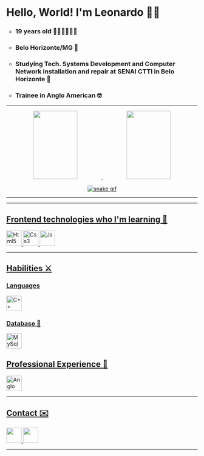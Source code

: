 <div>
  <h1> Hello, World! I'm Leonardo 🖖🏻</h1>
  <ul type="circle">
    <li> <h3> 19 years old 👨🏾‍💻👨🏾‍💼</h3> </li>
    <li> <h3> Belo Horizonte/MG 🏡 </h3></li>
    <li> <h3> Studying Tech. Systems Development and Computer Network installation and repair at SENAI CTTI in Belo Horizonte 🤖 </h3> </li>
    <li> <h3> Trainee in Anglo American 🤓</h3></li>
  </ul>
</div>

<hr/>

<div align="center"> 
  <a href="https://github.com/LJ-Leonardo"> 
  <img height="180em" width="48%" src="https://github-readme-stats.vercel.app/api?username=LJ-Leonardo&show_icons=true&bg_color=0,0B1726,0E3A73&hide_border=true&title_color=fff&text_color=fff"&include_all_commits=true&count_private=true" style="max-width: 100%;"/>   
  <img height="180em" width="48%" src="https://github-readme-stats.vercel.app/api/top-langs/?username=LJ-Leonardo&layout=compact&langs_count=7&bg_color=0,0B1726,0E3A73&title_color=fff&text_color=fff&hide_border=true" style="max-width: 100%;"/> 
  
  
![snake gif](https://github.com/LJ-Leonardo/LJ-Leonardo/blob/output/github-contribution-grid-snake.svg)
</div>
  
<hr/>



<hr/>
  
<div>
  <h2> Frontend technologies who I'm learning 🚀</h2>
  <img width="40" height="40" alt="Html5" src="https://cdn.jsdelivr.net/gh/devicons/devicon/icons/html5/html5-original.svg" />
  <img width="40" height="40" alt="Css3" src="https://cdn.jsdelivr.net/gh/devicons/devicon/icons/css3/css3-original.svg" />
  <img width="40" height="40" alt="Js" src="https://cdn.jsdelivr.net/gh/devicons/devicon/icons/javascript/javascript-original.svg" />
</div>
  
<hr/>
  
<div>
  <h2> Habilities ⚔️</h2>
  <h3> Languages </h3>
  <img width="40" height="40" alt="C++" src="https://cdn.jsdelivr.net/gh/devicons/devicon/icons/cplusplus/cplusplus-original.svg" />
  
  
  <h3> Database 💖 </h3>
  <img width="40" height="40" alt="MySql" src="http://www.fullcopyconvert.com.br/wp/wp-content/uploads/2017/08/mysql.jpg" />
</div>
                                                                                                                         
<div>
    <h2> Professional Experience 💼</h3>
   <img width="40" height="40" alt="Anglo American" src="https://companieslogo.com/img/orig/AAL.L-32934a3d.png" />
 </div>
                                                                                                                         
                                                                                                                         
<hr/>
  
<div>
  <h2> Contact ✉️</h2>
  <a href="mailto:leoguedesjr@gmail.com" target="_blank"> <img width="40" height="40" src="https://upload.wikimedia.org/wikipedia/commons/d/df/Microsoft_Office_Outlook_%282018%E2%80%93present%29.svg"/> </a>
  <a href="https://www.linkedin.com/in/leonardo-junior-48aa62228/" target="_blank"> <img width="40" height="40" src="https://t.ctcdn.com.br/09Y6BbLFxNn7XGCYRGzEI0p0oy8=/400x400/smart/filters:format(webp)/i490027.jpeg"/> </a>
</div>
  
<hr/>

